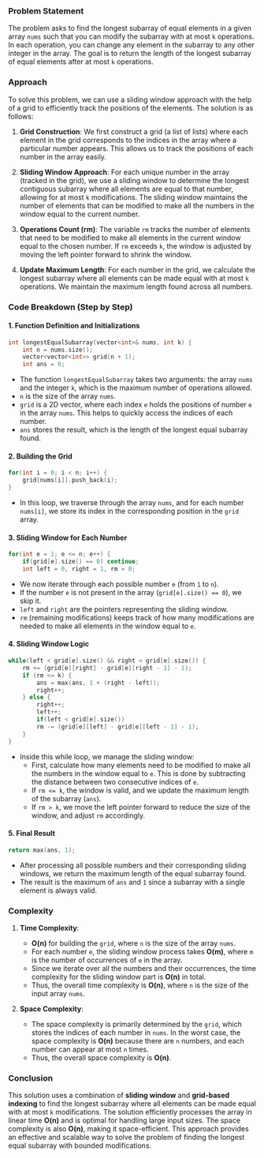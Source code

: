### Problem Statement

The problem asks to find the longest subarray of equal elements in a given array `nums` such that you can modify the subarray with at most `k` operations. In each operation, you can change any element in the subarray to any other integer in the array. The goal is to return the length of the longest subarray of equal elements after at most `k` operations.

### Approach

To solve this problem, we can use a sliding window approach with the help of a grid to efficiently track the positions of the elements. The solution is as follows:

1. **Grid Construction**: 
   We first construct a grid (a list of lists) where each element in the grid corresponds to the indices in the array where a particular number appears. This allows us to track the positions of each number in the array easily.

2. **Sliding Window Approach**: 
   For each unique number in the array (tracked in the grid), we use a sliding window to determine the longest contiguous subarray where all elements are equal to that number, allowing for at most `k` modifications. The sliding window maintains the number of elements that can be modified to make all the numbers in the window equal to the current number.

3. **Operations Count (rm)**: 
   The variable `rm` tracks the number of elements that need to be modified to make all elements in the current window equal to the chosen number. If `rm` exceeds `k`, the window is adjusted by moving the left pointer forward to shrink the window.

4. **Update Maximum Length**: 
   For each number in the grid, we calculate the longest subarray where all elements can be made equal with at most `k` operations. We maintain the maximum length found across all numbers.

### Code Breakdown (Step by Step)

#### 1. Function Definition and Initializations

```cpp
int longestEqualSubarray(vector<int>& nums, int k) {
    int n = nums.size();
    vector<vector<int>> grid(n + 1);
    int ans = 0;
```

- The function `longestEqualSubarray` takes two arguments: the array `nums` and the integer `k`, which is the maximum number of operations allowed.
- `n` is the size of the array `nums`.
- `grid` is a 2D vector, where each index `e` holds the positions of number `e` in the array `nums`. This helps to quickly access the indices of each number.
- `ans` stores the result, which is the length of the longest equal subarray found.

#### 2. Building the Grid

```cpp
for(int i = 0; i < n; i++) {
    grid[nums[i]].push_back(i);
}
```

- In this loop, we traverse through the array `nums`, and for each number `nums[i]`, we store its index in the corresponding position in the `grid` array.

#### 3. Sliding Window for Each Number

```cpp
for(int e = 1; e <= n; e++) {
    if(grid[e].size() == 0) continue;
    int left = 0, right = 1, rm = 0;
```

- We now iterate through each possible number `e` (from `1` to `n`).
- If the number `e` is not present in the array (`grid[e].size() == 0`), we skip it.
- `left` and `right` are the pointers representing the sliding window.
- `rm` (remaining modifications) keeps track of how many modifications are needed to make all elements in the window equal to `e`.

#### 4. Sliding Window Logic

```cpp
while(left < grid[e].size() && right < grid[e].size()) {
    rm += (grid[e][right] - grid[e][right - 1] - 1);
    if (rm <= k) {
        ans = max(ans, 1 + (right - left));
        right++;
    } else {
        right++;
        left++;
        if(left < grid[e].size())
        rm -= (grid[e][left] - grid[e][left - 1] - 1);
    }
}
```

- Inside this while loop, we manage the sliding window:
  - First, calculate how many elements need to be modified to make all the numbers in the window equal to `e`. This is done by subtracting the distance between two consecutive indices of `e`.
  - If `rm <= k`, the window is valid, and we update the maximum length of the subarray (`ans`).
  - If `rm > k`, we move the left pointer forward to reduce the size of the window, and adjust `rm` accordingly.

#### 5. Final Result

```cpp
return max(ans, 1);
```

- After processing all possible numbers and their corresponding sliding windows, we return the maximum length of the equal subarray found.
- The result is the maximum of `ans` and `1` since a subarray with a single element is always valid.

### Complexity

1. **Time Complexity**:
   - **O(n)** for building the `grid`, where `n` is the size of the array `nums`.
   - For each number `e`, the sliding window process takes **O(m)**, where `m` is the number of occurrences of `e` in the array.
   - Since we iterate over all the numbers and their occurrences, the time complexity for the sliding window part is **O(n)** in total.
   - Thus, the overall time complexity is **O(n)**, where `n` is the size of the input array `nums`.

2. **Space Complexity**:
   - The space complexity is primarily determined by the `grid`, which stores the indices of each number in `nums`. In the worst case, the space complexity is **O(n)** because there are `n` numbers, and each number can appear at most `n` times.
   - Thus, the overall space complexity is **O(n)**.

### Conclusion

This solution uses a combination of **sliding window** and **grid-based indexing** to find the longest subarray where all elements can be made equal with at most `k` modifications. The solution efficiently processes the array in linear time **O(n)** and is optimal for handling large input sizes. The space complexity is also **O(n)**, making it space-efficient. This approach provides an effective and scalable way to solve the problem of finding the longest equal subarray with bounded modifications.